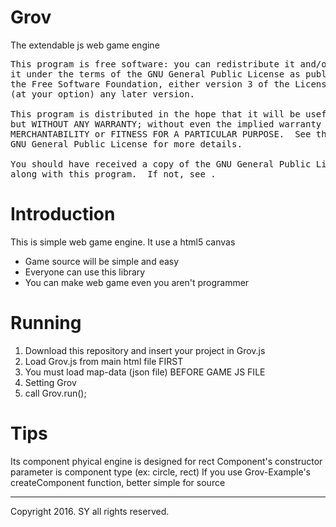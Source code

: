 # Grov
The extendable js web game engine

<pre>
This program is free software: you can redistribute it and/or modify
it under the terms of the GNU General Public License as published by
the Free Software Foundation, either version 3 of the License, or
(at your option) any later version.

This program is distributed in the hope that it will be useful,
but WITHOUT ANY WARRANTY; without even the implied warranty of
MERCHANTABILITY or FITNESS FOR A PARTICULAR PURPOSE.  See the
GNU General Public License for more details.

You should have received a copy of the GNU General Public License
along with this program.  If not, see <http://www.gnu.org/licenses/>.
</pre>

# Introduction
This is simple web game engine. It use a html5 canvas
+ Game source will be simple and easy
+ Everyone can use this library
+ You can make web game even you aren't programmer

# Running
1. Download this repository and insert your project in Grov.js
2. Load Grov.js from main html file FIRST
3. You must load map-data (json file) BEFORE GAME JS FILE
4. Setting Grov
5. call Grov.run();

# Tips
Its component phyical engine is designed for rect
Component's constructor parameter is component type (ex: circle, rect)
If you use Grov-Example's createComponent function, better simple for source

---

Copyright 2016. SY all rights reserved.
